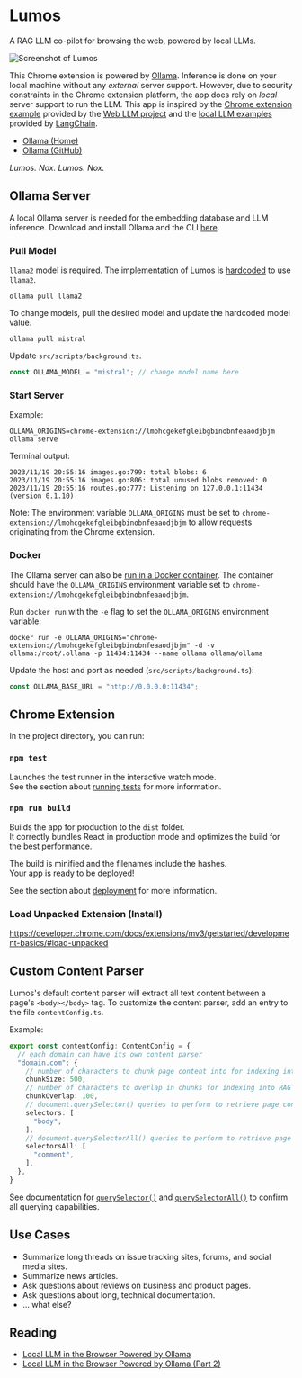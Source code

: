 # Lumos

A RAG LLM co-pilot for browsing the web, powered by local LLMs.

![Screenshot of Lumos](lumos_screenshot_2.png)

This Chrome extension is powered by [Ollama](https://ollama.ai/). Inference is done on your local machine without any _external_ server support. However, due to security constraints in the Chrome extension platform, the app does rely on _local_ server support to run the LLM. This app is inspired by the [Chrome extension example](https://github.com/mlc-ai/web-llm/tree/main/examples/chrome-extension) provided by the [Web LLM project](https://webllm.mlc.ai/) and the [local LLM examples](https://js.langchain.com/docs/use_cases/question_answering/local_retrieval_qa) provided by [LangChain](https://github.com/langchain-ai/langchainjs).

- [Ollama (Home)](https://ollama.ai/)
- [Ollama (GitHub)](https://github.com/jmorganca/ollama)

_Lumos. Nox. Lumos. Nox._

## Ollama Server

A local Ollama server is needed for the embedding database and LLM inference. Download and install Ollama and the CLI [here](https://ollama.ai/).

### Pull Model

`llama2` model is required. The implementation of Lumos is [hardcoded](https://github.com/andrewnguonly/Lumos/blob/main/src/scripts/background.ts#L12) to use `llama2`.
```
ollama pull llama2
```

To change models, pull the desired model and update the hardcoded model value.
```
ollama pull mistral
```

Update `src/scripts/background.ts`.
```typescript
const OLLAMA_MODEL = "mistral"; // change model name here
```

### Start Server

Example:
```
OLLAMA_ORIGINS=chrome-extension://lmohcgekefgleibgbinobnfeaaodjbjm ollama serve
```

Terminal output:
```
2023/11/19 20:55:16 images.go:799: total blobs: 6
2023/11/19 20:55:16 images.go:806: total unused blobs removed: 0
2023/11/19 20:55:16 routes.go:777: Listening on 127.0.0.1:11434 (version 0.1.10)
```

Note: The environment variable `OLLAMA_ORIGINS` must be set to `chrome-extension://lmohcgekefgleibgbinobnfeaaodjbjm` to allow requests originating from the Chrome extension.

### Docker

The Ollama server can also be [run in a Docker container](https://hub.docker.com/r/ollama/ollama). The container should have the `OLLAMA_ORIGINS` environment variable set to `chrome-extension://lmohcgekefgleibgbinobnfeaaodjbjm`.

Run `docker run` with the `-e` flag to set the `OLLAMA_ORIGINS` environment variable:
```
docker run -e OLLAMA_ORIGINS="chrome-extension://lmohcgekefgleibgbinobnfeaaodjbjm" -d -v ollama:/root/.ollama -p 11434:11434 --name ollama ollama/ollama
```

Update the host and port as needed (`src/scripts/background.ts`):
```typescript
const OLLAMA_BASE_URL = "http://0.0.0.0:11434";
```

## Chrome Extension

In the project directory, you can run:

### `npm test`

Launches the test runner in the interactive watch mode.\
See the section about [running tests](https://facebook.github.io/create-react-app/docs/running-tests) for more information.

### `npm run build`

Builds the app for production to the `dist` folder.\
It correctly bundles React in production mode and optimizes the build for the best performance.

The build is minified and the filenames include the hashes.\
Your app is ready to be deployed!

See the section about [deployment](https://facebook.github.io/create-react-app/docs/deployment) for more information.

### Load Unpacked Extension (Install)

https://developer.chrome.com/docs/extensions/mv3/getstarted/development-basics/#load-unpacked

## Custom Content Parser

Lumos's default content parser will extract all text content between a page's `<body></body>` tag. To customize the content parser, add an entry to the file `contentConfig.ts`.

Example:
```typescript
export const contentConfig: ContentConfig = {
  // each domain can have its own content parser
  "domain.com": {
    // number of characters to chunk page content into for indexing into RAG vectorstore
    chunkSize: 500, 
    // number of characters to overlap in chunks for indexing into RAG vectorstore
    chunkOverlap: 100,
    // document.querySelector() queries to perform to retrieve page content
    selectors: [
      "body",
    ],
    // document.querySelectorAll() queries to perform to retrieve page content
    selectorsAll: [
      "comment",
    ],
  },
}
```

See documentation for [`querySelector()`](https://developer.mozilla.org/en-US/docs/Web/API/Document/querySelector) and [`querySelectorAll()`](https://developer.mozilla.org/en-US/docs/Web/API/Document/querySelectorAll) to confirm all querying capabilities.

## Use Cases
- Summarize long threads on issue tracking sites, forums, and social media sites.
- Summarize news articles.
- Ask questions about reviews on business and product pages.
- Ask questions about long, technical documentation.
- ... what else?

## Reading
- [Local LLM in the Browser Powered by Ollama](https://medium.com/@andrewnguonly/local-llm-in-the-browser-powered-by-ollama-236817f335da)
- [Local LLM in the Browser Powered by Ollama (Part 2)](https://medium.com/@andrewnguonly/local-llm-in-the-browser-powered-by-ollama-part-2-6eb10caf39a1)
